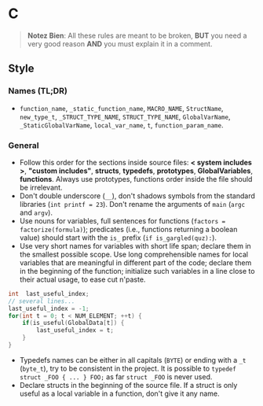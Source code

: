 # C

> **Notez Bien**: All these rules are meant to be broken, **BUT** you need a very good reason **AND** you must explain it in a comment.

## Style

### Names (TL;DR)

* `function_name`, `_static_function_name`, `MACRO_NAME`, `StructName`, `new_type_t`, `_STRUCT_TYPE_NAME`, `STRUCT_TYPE_NAME`, `GlobalVarName`, `_StaticGlobalVarName`, `local_var_name`, `t`, `function_param_name`.

### General

* Follow this order for the sections inside source files: **< system includes >**, **"custom includes"**, **structs**, **typedefs**, **prototypes**, **GlobalVariables**, **functions**. Always use prototypes, functions order inside the file should be irrelevant.
* Don't double underscore (`__`), don't shadows symbols from the standard libraries (`int printf = 23`). Don't rename the arguments of `main` (`argc` and `argv`).
* Use nouns for variables, full sentences for functions (`factors = factorize(formula)`); predicates (i.e., functions returning a boolean value) should start with the `is_` prefix (`if is_gargled(quz):`).
* Use very short names for variables with short life span; declare them in the smallest possible scope. Use long comprehensible names for local variables that are meaningful in different part of the code; declare them in the beginning of the function; initialize such variables in a line close to their actual usage, to ease cut n'paste.

```c
int  last_useful_index;
// several lines...
last_useful_index = -1;
for(int t = 0; t < NUM_ELEMENT; ++t) {
    if(is_useful(GlobalData[t]) {
        last_useful_index = t;
    }
}
``` 

* Typedefs names can be either in all capitals (`BYTE`) or ending with a `_t` (`byte_t`), try to be consistent in the project. It is possible to `typedef struct _FOO { ... } FOO;` as far `struct _FOO` is never used.
* Declare structs in the beginning of the source file. If a struct is only useful as a local variable in a function, don't give it any name. 
